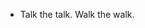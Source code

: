 - Talk the talk. Walk the walk.

<!---
jan5o7o/jan5o7o is a ✨ special ✨ repository because its `README.md` (this file) appears on your GitHub profile.
You can click the Preview link to take a look at your changes.
--->
